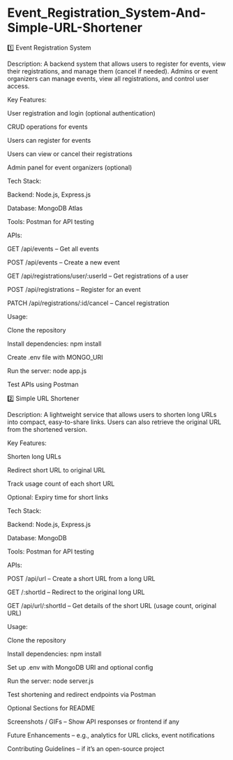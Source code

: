 # Event_Registration_System-And-Simple-URL-Shortener

1️⃣ Event Registration System

Description:
A backend system that allows users to register for events, view their registrations, and manage them (cancel if needed). Admins or event organizers can manage events, view all registrations, and control user access.

Key Features:

User registration and login (optional authentication)

CRUD operations for events

Users can register for events

Users can view or cancel their registrations

Admin panel for event organizers (optional)

Tech Stack:

Backend: Node.js, Express.js

Database: MongoDB Atlas

Tools: Postman for API testing

APIs:

GET /api/events – Get all events

POST /api/events – Create a new event

GET /api/registrations/user/:userId – Get registrations of a user

POST /api/registrations – Register for an event

PATCH /api/registrations/:id/cancel – Cancel registration

Usage:

Clone the repository

Install dependencies: npm install

Create .env file with MONGO_URI

Run the server: node app.js

Test APIs using Postman

2️⃣ Simple URL Shortener

Description:
A lightweight service that allows users to shorten long URLs into compact, easy-to-share links. Users can also retrieve the original URL from the shortened version.

Key Features:

Shorten long URLs

Redirect short URL to original URL

Track usage count of each short URL

Optional: Expiry time for short links

Tech Stack:

Backend: Node.js, Express.js

Database: MongoDB

Tools: Postman for API testing

APIs:

POST /api/url – Create a short URL from a long URL

GET /:shortId – Redirect to the original long URL

GET /api/url/:shortId – Get details of the short URL (usage count, original URL)

Usage:

Clone the repository

Install dependencies: npm install

Set up .env with MongoDB URI and optional config

Run the server: node server.js

Test shortening and redirect endpoints via Postman

Optional Sections for README

Screenshots / GIFs – Show API responses or frontend if any

Future Enhancements – e.g., analytics for URL clicks, event notifications

Contributing Guidelines – if it’s an open-source project
